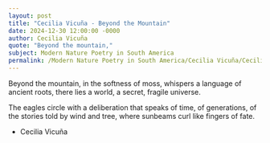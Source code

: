 ```yaml
---
layout: post
title: "Cecilia Vicuña - Beyond the Mountain"
date: 2024-12-30 12:00:00 -0000
author: Cecilia Vicuña
quote: "Beyond the mountain,"
subject: Modern Nature Poetry in South America
permalink: /Modern Nature Poetry in South America/Cecilia Vicuña/Cecilia Vicuña - Beyond the Mountain
---
```


Beyond the mountain,
in the softness of moss,
whispers a language
of ancient roots,
there lies a world,
a secret, fragile universe.

The eagles circle
with a deliberation
that speaks of time,
of generations,
of the stories told
by wind and tree,
where sunbeams curl
like fingers of fate.

- Cecilia Vicuña

